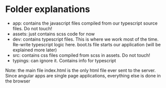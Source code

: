 # Folder explanations

* app: contains the javascript files compiled from our typescript source files.  Do not touch!
* assets: just contains scss code for now
* dev: contains typescript files.  This is where we work most of the time.  Re-write typescript logic here.  boot.ts file starts our application (will be explained more later)
* src: contains css files compiled from scss in assets.  Do not touch!
* typings: can ignore it.  Contains info for typescript

Note: the main file index.html is the only html file ever sent to the server.  Since angular apps are single page applications, everything else is done in the browser